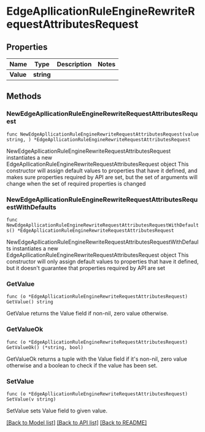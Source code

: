 # EdgeApllicationRuleEngineRewriteRequestAttributesRequest

## Properties

Name | Type | Description | Notes
------------ | ------------- | ------------- | -------------
**Value** | **string** |  | 

## Methods

### NewEdgeApllicationRuleEngineRewriteRequestAttributesRequest

`func NewEdgeApllicationRuleEngineRewriteRequestAttributesRequest(value string, ) *EdgeApllicationRuleEngineRewriteRequestAttributesRequest`

NewEdgeApllicationRuleEngineRewriteRequestAttributesRequest instantiates a new EdgeApllicationRuleEngineRewriteRequestAttributesRequest object
This constructor will assign default values to properties that have it defined,
and makes sure properties required by API are set, but the set of arguments
will change when the set of required properties is changed

### NewEdgeApllicationRuleEngineRewriteRequestAttributesRequestWithDefaults

`func NewEdgeApllicationRuleEngineRewriteRequestAttributesRequestWithDefaults() *EdgeApllicationRuleEngineRewriteRequestAttributesRequest`

NewEdgeApllicationRuleEngineRewriteRequestAttributesRequestWithDefaults instantiates a new EdgeApllicationRuleEngineRewriteRequestAttributesRequest object
This constructor will only assign default values to properties that have it defined,
but it doesn't guarantee that properties required by API are set

### GetValue

`func (o *EdgeApllicationRuleEngineRewriteRequestAttributesRequest) GetValue() string`

GetValue returns the Value field if non-nil, zero value otherwise.

### GetValueOk

`func (o *EdgeApllicationRuleEngineRewriteRequestAttributesRequest) GetValueOk() (*string, bool)`

GetValueOk returns a tuple with the Value field if it's non-nil, zero value otherwise
and a boolean to check if the value has been set.

### SetValue

`func (o *EdgeApllicationRuleEngineRewriteRequestAttributesRequest) SetValue(v string)`

SetValue sets Value field to given value.



[[Back to Model list]](../README.md#documentation-for-models) [[Back to API list]](../README.md#documentation-for-api-endpoints) [[Back to README]](../README.md)


